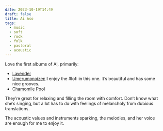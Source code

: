 ```yaml
---
date: 2023-10-19T14:49
draft: false
title: Ai Aso
tags:
  - music
  - soft
  - rock
  - folk
  - pastoral
  - acoustic
---
```

Love the first albums of Ai, primarily:

- [Lavender](https://www.discogs.com/master/579139-Ai-Aso-Lavender-Edition)
- [Umerumonoizen](https://www.discogs.com/master/679504-Ai-Aso-Umerumonoizen)
  I enjoy the #lofi in this one. It’s beautiful and has some nice grooves.
- [Chamomile Pool](https://www.discogs.com/release/1053475-%E6%9C%9D%E7%94%9F%E6%84%9B-%E3%82%AB%E3%83%A2%E3%83%9F%E3%83%BC%E3%83%AB%E3%81%AE%E3%83%97%E3%83%BC%E3%83%AB-Chamomile-Pool)

They’re great for relaxing and filling the room with comfort. Don’t know what she’s singing, but a lot has to do with feelings of melancholy from dubious translations.

The acoustic values and instruments sparking, the melodies, and her voice are enough for me to enjoy it.
